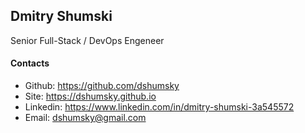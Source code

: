 ## Dmitry Shumski

Senior Full-Stack / DevOps Engeneer

#### Contacts

- Github: <https://github.com/dshumsky>
- Site: <https://dshumsky.github.io>
- Linkedin: <https://www.linkedin.com/in/dmitry-shumski-3a545572>
- Email: <dshumsky@gmail.com>
